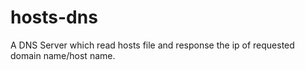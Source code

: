 # hosts-dns
A DNS Server which read hosts file and response the ip of requested domain name/host name.
